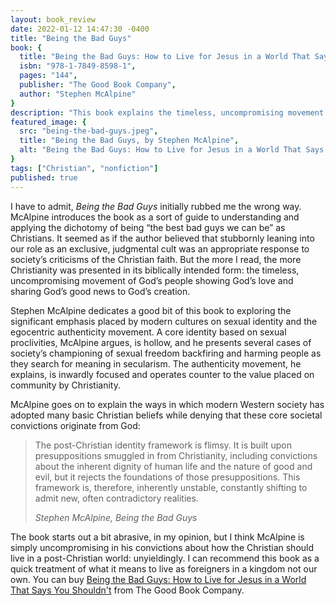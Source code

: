 ```yaml
---
layout: book_review
date: 2022-01-12 14:47:30 -0400
title: "Being the Bad Guys"
book: {
  title: "Being the Bad Guys: How to Live for Jesus in a World That Says You Shouldn’t",
  isbn: "978-1-7849-8598-1",
  pages: "144",
  publisher: "The Good Book Company",
  author: "Stephen McAlpine"
}
description: "This book explains the timeless, uncompromising movement of God’s people showing God’s love and sharing God’s good news to God’s creation."
featured_image: {
  src: "being-the-bad-guys.jpeg",
  title: "Being the Bad Guys, by Stephen McAlpine",
  alt: "Being the Bad Guys: How to Live for Jesus in a World That Says You Shouldn’t"
}
tags: ["Christian", "nonfiction"]
published: true
---
```


I have to admit, *Being the Bad Guys* initially rubbed me the wrong way. McAlpine introduces the book as a sort of guide to understanding and applying the dichotomy of being “the best bad guys we can be” as Christians. It seemed as if the author believed that stubbornly leaning into our role as an exclusive, judgmental cult was an appropriate response to society’s criticisms of the Christian faith. But the more I read, the more Christianity was presented in its biblically intended form: the timeless, uncompromising movement of God’s people showing God’s love and sharing God’s good news to God’s creation.

Stephen McAlpine dedicates a good bit of this book to exploring the significant emphasis placed by modern cultures on sexual identity and the egocentric authenticity movement. A core identity based on sexual proclivities, McAlpine argues, is hollow, and he presents several cases of society’s championing of sexual freedom backfiring and harming people as they search for meaning in secularism. The authenticity movement, he explains, is inwardly focused and operates counter to the value placed on community by Christianity.

McAlpine goes on to explain the ways in which modern Western society has adopted many basic Christian beliefs while denying that these core societal convictions originate from God:

> The post-Christian identity framework is flimsy. It is built upon presuppositions smuggled in from Christianity, including convictions about the inherent dignity of human life and the nature of good and evil, but it rejects the foundations of those presuppositions. This framework is, therefore, inherently unstable, constantly shifting to admit new, often contradictory realities.
>
> <cite>Stephen McAlpine, Being the Bad Guys</cite>

The book starts out a bit abrasive, in my opinion, but I think McAlpine is simply uncompromising in his convictions about how the Christian should live in a post-Christian world: unyieldingly. I can recommend this book as a quick treatment of what it means to live as foreigners in a kingdom not our own. You can buy <a href="https://www.thegoodbook.com/being-the-bad-guys" class="italic">Being the Bad Guys: How to Live for Jesus in a World That Says You Shouldn't</a> from The Good Book Company.